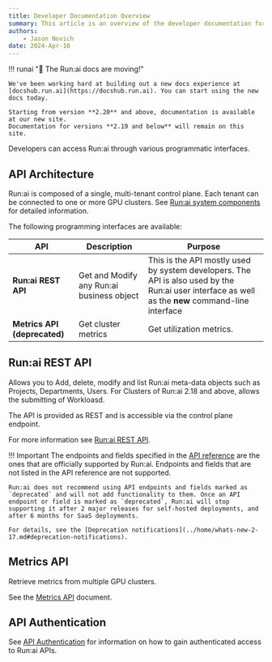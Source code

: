 ```yaml
---
title: Developer Documentation Overview
summary: This article is an overview of the developer documentation for the Run:ai platform.
authors:
    - Jason Novich
date: 2024-Apr-10
---
```


!!! runai "📣 The Run:ai docs are moving!"
   
    We've been working hard at building out a new docs experience at [docshub.run.ai](https://docshub.run.ai). You can start using the new docs today.

    Starting from version **2.20** and above, documentation is available at our new site.
    Documentation for versions **2.19 and below** will remain on this site.

Developers can access Run:ai through various programmatic interfaces.


## API Architecture

Run:ai is composed of a single, multi-tenant control plane. Each tenant can be connected to one or more GPU clusters. See [Run:ai system components](../home/overview.md#runai-system-components) for detailed information.

The following programming interfaces are available:

| API     | Description | Purpose | 
|---------|--------------|--------------|
| __Run:ai REST API__ | Get and Modify any Run:ai business object | This is the API mostly used by system developers. The API is also used by the Run:ai user interface as well as the __new__ command-line interface | 
| __Metrics API (deprecated)__ | Get cluster metrics | Get utilization metrics. | 

  

<!-- ![api architecture image](img/api-architecture.png) -->

## Run:ai REST API

Allows you to Add, delete, modify and list Run:ai meta-data objects such as Projects, Departments, Users.
For Clusters of Run:ai 2.18 and above, allows the submitting of Workloasd. 

The API is provided as REST and is accessible via the control plane endpoint.  

For more information see [Run:ai REST API](admin-rest-api/overview.md).


!!! Important
    The endpoints and fields specified in the [API reference](https://app.run.ai/api/docs) are the ones that are officially supported by Run:ai. Endpoints and fields that are not listed in the API reference are not supported.

    Run:ai does not recommend using API endpoints and fields marked as `deprecated` and will not add functionality to them. Once an API endpoint or field is marked as `deprecated`, Run:ai will stop supporting it after 2 major releases for self-hosted deployments, and after 6 months for SaaS deployments.

    For details, see the [Deprecation notifications](../home/whats-new-2-17.md#deprecation-notifications).


## Metrics API

Retrieve metrics from multiple GPU clusters.

See the [Metrics API](metrics/metrics.md) document.

## API Authentication

See [API Authentication](rest-auth.md) for information on how to gain authenticated access to Run:ai APIs.
